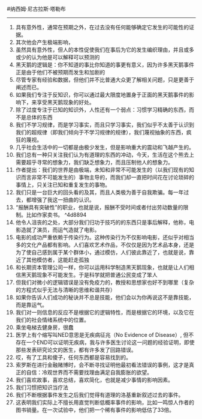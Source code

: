 #纳西姆·尼古拉斯·塔勒布 

---


1. 具有意外性，通常在预期之外，在过去没有任何能够确定它发生的可能性的证据。
2. 其次他会产生极端影响，
3. 虽然具有意外性，但人的本性促使我们在事后为它的发生编织理由，并且或多或少的认为他是可以解释可以预测的
4. 黑天鹅的逻辑是：你不知道的事比你知道的事更有意义，因为许多黑天鹅事件正是由于他们不被预期而发生和加剧的
5. 尽管专家有经验和数据，但他们并不比普通大众更了解相关问题，只是更善于阐述而已。
6. 如果我们专注于反知识，你可以通过最大限度地置身于正面的黑天鹅事件的影响下，来享受黑天鹅现象的好处。
7. 除了过度专注于已知的知识外，人性还有一个弱点：习惯学习精确的东西，而不是总体的东西
8. 我们不学习规律，而是学习事实，而且只学习事实，我们似乎不太善于认识到我们的超规律（即我们倾向于不学习规律的规律），我们蔑视抽象的东西，疯狂的蔑视。
9. 几乎社会生活中的一切都是由极少发生，但是影响重大的震动和飞越产生的。
10. 我们总有一种只关注我们认为有道理的东西的冲动，今天，生活在这个熊去上需要超乎寻常的想象力，我们缺乏想象力，而且压制他人的想象力。
11. 作者提出：我们的世界是由极端，未知和非常不可能发生的（以我们现有的知识而言非常不可能发生的）事物主导的，而我们却一直把时间花在讨论琐碎的事情上，只关注已知和重复发生的事物。
12. 我们只是一台巨大的回头看的及其，而且人类极为善于自我欺骗。每一年过去，都增强了我这一扭曲的认识。
13. “报酬具有突破性”的职业，也就是说，报酬不受时间或者付出劳动数量的限制。比如作家卖书。 ^4d8894
14. 他令人沮丧的之处，大部分我们归功于技巧的的东西只是事后解释，他称，电影造就了演员，而运气造就了电影。
15. 电影的成功严重依赖于传染行为。这种传染行为不仅影响电影，还似乎对相当多的文化产品都有影响。人们喜欢艺术作品，不仅仅是因为艺术品本身，还是为了使自己感到属于某个群体小，通过模仿，人们彼此靠近了，也就是说，靠近了其他模仿者，这能赶走孤独
16. 和长期资本管理公司一样，你可以运用科学制造黑天鹅现象，也就是让人们相信黑天鹅现象不可能发生。于是科学就把普通公民变成了笨人
17. 但我们对微小的逻辑错误是没有免疫力的，教授和思想家也好不到哪里（复杂的方程式似乎无法与清晰的思维和谐共存）
18. 如果你告诉人们成功的秘诀并不总是技能，他们会以为你再说这不是靠技能，而是靠运气。
19. 我们对一则信息的反应不是根据它的逻辑特性，而是根据它的环境，以及它在我们的社会情绪系统中的位置。
20. 乘坐电梯去健身房，很蠢
21. 医学上有个缩写叫NED意思是无疾病征兆（No Evidence of Disease）, 但不存在一个END可以证明无疾病，我与许多医生讨论这一问题的经验证明，即使那些发表研究论文的医生，都有许多发了回路错误。
22. 哎，有了工具和傻子，任何东西都是容易找到的。
23. 索罗斯在进行金融赌博时，会不断寻找证明他最初看法错误的事例，这才是真正的自信：冷观世界而不需要找理由满足自我膨胀的欲望。
24. 我们喜欢故事，喜欢总结，喜欢简化，也就是减少事情的影响因素。
25. 我们习惯把知识当疗法
26. 我们不断根据事件发生之后我们觉得有道理的洛基重新叙述过去的事件。
27. 这表明我们实际上不擅长用直觉判断低概率事件的影响，比如一鸣惊人作者的图书销量。在一次试验中，他们把一个稀有事件的影响低估了33倍。
